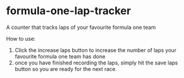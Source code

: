 # formula-one-lap-tracker
A counter that tracks laps of your favourite formula one team

How to use:

1) Click the increase laps button to increase the number of laps your favourite formula one team has done
2) once you have finished recording the laps, simply hit the save laps button so you are ready for the next race.
